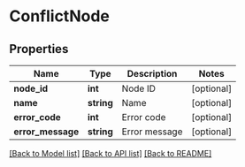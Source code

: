 # ConflictNode

## Properties
Name | Type | Description | Notes
------------ | ------------- | ------------- | -------------
**node_id** | **int** | Node ID | [optional] 
**name** | **string** | Name | [optional] 
**error_code** | **int** | Error code | [optional] 
**error_message** | **string** | Error message | [optional] 

[[Back to Model list]](../README.md#documentation-for-models) [[Back to API list]](../README.md#documentation-for-api-endpoints) [[Back to README]](../README.md)


